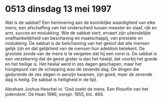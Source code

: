 # 0513 dinsdag 13 mei 1997
Wat is de sabbat? Een herinnering aan de koninklijke waardigheid van elke mens; een afschaffing van het onderscheid tussen meester en slaaf, rijk en arm, succes en mislukking. Wie de sabbat viert, ervaart zijn uiteindelijke onafhankelijkheid van beschaving en maatschappij, van prestatie en mislukking. De sabbat is de belichaming van het geloof dat alle mensen gelijk zijn en dat gelijkheid van de mensen hun adeldom betekent. De grootste zonde van de mens is te vergeten dat hij een vorst is. De sabbat is een verzekering dat de geest groter is dan het heelal, dat voorbij het goede en het heilige is. Het heelal werd in zes dagen geschapen, maar het hoogtepunt van de schepping was de zevende dag. De dingen die gedurende de zes dagen in aanzijn kwamen, zijn goed, maar de zevende dag is heilig. De sabbat is heiligheid in de tijd.

Abraham Joshua Heschel in: ‘God zoekt de mens. Een filosofie van het jodendom’. De Haan 1986, oorspr. 1955, blz. 464.

